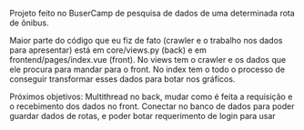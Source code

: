 Projeto feito no BuserCamp de pesquisa de dados de uma determinada rota de ônibus.

Maior parte do código que eu fiz de fato (crawler e o trabalho nos dados para apresentar) está em core/views.py (back) e em frontend/pages/index.vue (front).
No views tem o crawler e os dados que ele procura para mandar para o front.
No index tem o todo o processo de conseguir transformar esses dados para botar nos gráficos.

Próximos objetivos:
Multithread no back, mudar como é feita a requisição e o recebimento dos dados no front.
Conectar no banco de dados para poder guardar dados de rotas, e poder botar requerimento de login para usar
